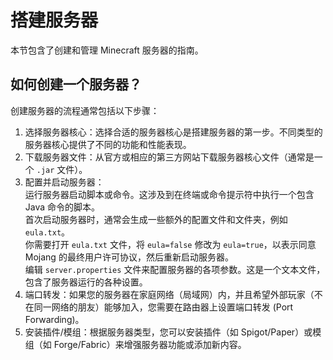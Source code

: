 # 搭建服务器

本节包含了创建和管理 Minecraft 服务器的指南。

## 如何创建一个服务器？

创建服务器的流程通常包括以下步骤：

1. 选择服务器核心：选择合适的服务器核心是搭建服务器的第一步。不同类型的服务器核心提供了不同的功能和性能表现。
2. 下载服务器文件：从官方或相应的第三方网站下载服务器核心文件（通常是一个 `.jar` 文件）。
3. 配置并启动服务器：  
运行服务器启动脚本或命令。这涉及到在终端或命令提示符中执行一个包含 Java 命令的脚本。  
首次启动服务器时，通常会生成一些额外的配置文件和文件夹，例如 `eula.txt`。  
你需要打开 `eula.txt` 文件，将 `eula=false` 修改为 `eula=true`，以表示同意 Mojang 的最终用户许可协议，然后重新启动服务器。  
编辑 `server.properties` 文件来配置服务器的各项参数。这是一个文本文件，包含了服务器运行的各种设置。
4. 端口转发：如果您的服务器在家庭网络（局域网）内，并且希望外部玩家（不在同一网络的朋友）能够加入，您需要在路由器上设置端口转发 (Port Forwarding)。
5. 安装插件/模组：根据服务器类型，您可以安装插件（如 Spigot/Paper）或模组（如 Forge/Fabric）来增强服务器功能或添加新内容。

